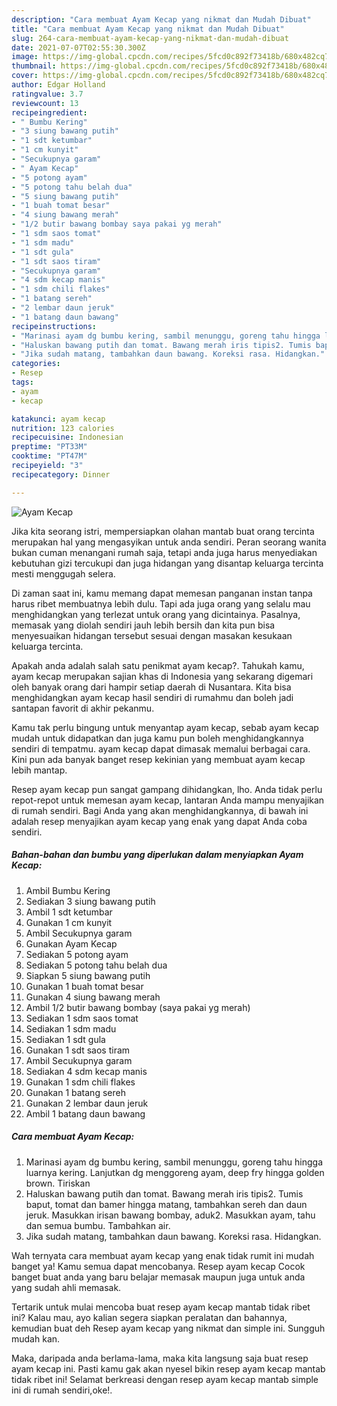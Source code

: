 ```yaml
---
description: "Cara membuat Ayam Kecap yang nikmat dan Mudah Dibuat"
title: "Cara membuat Ayam Kecap yang nikmat dan Mudah Dibuat"
slug: 264-cara-membuat-ayam-kecap-yang-nikmat-dan-mudah-dibuat
date: 2021-07-07T02:55:30.300Z
image: https://img-global.cpcdn.com/recipes/5fcd0c892f73418b/680x482cq70/ayam-kecap-foto-resep-utama.jpg
thumbnail: https://img-global.cpcdn.com/recipes/5fcd0c892f73418b/680x482cq70/ayam-kecap-foto-resep-utama.jpg
cover: https://img-global.cpcdn.com/recipes/5fcd0c892f73418b/680x482cq70/ayam-kecap-foto-resep-utama.jpg
author: Edgar Holland
ratingvalue: 3.7
reviewcount: 13
recipeingredient:
- " Bumbu Kering"
- "3 siung bawang putih"
- "1 sdt ketumbar"
- "1 cm kunyit"
- "Secukupnya garam"
- " Ayam Kecap"
- "5 potong ayam"
- "5 potong tahu belah dua"
- "5 siung bawang putih"
- "1 buah tomat besar"
- "4 siung bawang merah"
- "1/2 butir bawang bombay saya pakai yg merah"
- "1 sdm saos tomat"
- "1 sdm madu"
- "1 sdt gula"
- "1 sdt saos tiram"
- "Secukupnya garam"
- "4 sdm kecap manis"
- "1 sdm chili flakes"
- "1 batang sereh"
- "2 lembar daun jeruk"
- "1 batang daun bawang"
recipeinstructions:
- "Marinasi ayam dg bumbu kering, sambil menunggu, goreng tahu hingga luarnya kering. Lanjutkan dg menggoreng ayam, deep fry hingga golden brown. Tiriskan"
- "Haluskan bawang putih dan tomat. Bawang merah iris tipis2. Tumis baput, tomat dan bamer hingga matang, tambahkan sereh dan daun jeruk. Masukkan irisan bawang bombay, aduk2. Masukkan ayam, tahu dan semua bumbu. Tambahkan air."
- "Jika sudah matang, tambahkan daun bawang. Koreksi rasa. Hidangkan."
categories:
- Resep
tags:
- ayam
- kecap

katakunci: ayam kecap 
nutrition: 123 calories
recipecuisine: Indonesian
preptime: "PT33M"
cooktime: "PT47M"
recipeyield: "3"
recipecategory: Dinner

---
```



![Ayam Kecap](https://img-global.cpcdn.com/recipes/5fcd0c892f73418b/680x482cq70/ayam-kecap-foto-resep-utama.jpg)

Jika kita seorang istri, mempersiapkan olahan mantab buat orang tercinta merupakan hal yang mengasyikan untuk anda sendiri. Peran seorang  wanita bukan cuman menangani rumah saja, tetapi anda juga harus menyediakan kebutuhan gizi tercukupi dan juga hidangan yang disantap keluarga tercinta mesti menggugah selera.

Di zaman  saat ini, kamu memang dapat memesan panganan instan tanpa harus ribet membuatnya lebih dulu. Tapi ada juga orang yang selalu mau menghidangkan yang terlezat untuk orang yang dicintainya. Pasalnya, memasak yang diolah sendiri jauh lebih bersih dan kita pun bisa menyesuaikan hidangan tersebut sesuai dengan masakan kesukaan keluarga tercinta. 



Apakah anda adalah salah satu penikmat ayam kecap?. Tahukah kamu, ayam kecap merupakan sajian khas di Indonesia yang sekarang digemari oleh banyak orang dari hampir setiap daerah di Nusantara. Kita bisa menghidangkan ayam kecap hasil sendiri di rumahmu dan boleh jadi santapan favorit di akhir pekanmu.

Kamu tak perlu bingung untuk menyantap ayam kecap, sebab ayam kecap mudah untuk didapatkan dan juga kamu pun boleh menghidangkannya sendiri di tempatmu. ayam kecap dapat dimasak memalui berbagai cara. Kini pun ada banyak banget resep kekinian yang membuat ayam kecap lebih mantap.

Resep ayam kecap pun sangat gampang dihidangkan, lho. Anda tidak perlu repot-repot untuk memesan ayam kecap, lantaran Anda mampu menyajikan di rumah sendiri. Bagi Anda yang akan menghidangkannya, di bawah ini adalah resep menyajikan ayam kecap yang enak yang dapat Anda coba sendiri.

<!--inarticleads1-->

##### Bahan-bahan dan bumbu yang diperlukan dalam menyiapkan Ayam Kecap:

1. Ambil  Bumbu Kering
1. Sediakan 3 siung bawang putih
1. Ambil 1 sdt ketumbar
1. Gunakan 1 cm kunyit
1. Ambil Secukupnya garam
1. Gunakan  Ayam Kecap
1. Sediakan 5 potong ayam
1. Sediakan 5 potong tahu belah dua
1. Siapkan 5 siung bawang putih
1. Gunakan 1 buah tomat besar
1. Gunakan 4 siung bawang merah
1. Ambil 1/2 butir bawang bombay (saya pakai yg merah)
1. Sediakan 1 sdm saos tomat
1. Sediakan 1 sdm madu
1. Sediakan 1 sdt gula
1. Gunakan 1 sdt saos tiram
1. Ambil Secukupnya garam
1. Sediakan 4 sdm kecap manis
1. Gunakan 1 sdm chili flakes
1. Gunakan 1 batang sereh
1. Gunakan 2 lembar daun jeruk
1. Ambil 1 batang daun bawang




<!--inarticleads2-->

##### Cara membuat Ayam Kecap:

1. Marinasi ayam dg bumbu kering, sambil menunggu, goreng tahu hingga luarnya kering. Lanjutkan dg menggoreng ayam, deep fry hingga golden brown. Tiriskan
1. Haluskan bawang putih dan tomat. Bawang merah iris tipis2. Tumis baput, tomat dan bamer hingga matang, tambahkan sereh dan daun jeruk. Masukkan irisan bawang bombay, aduk2. Masukkan ayam, tahu dan semua bumbu. Tambahkan air.
1. Jika sudah matang, tambahkan daun bawang. Koreksi rasa. Hidangkan.




Wah ternyata cara membuat ayam kecap yang enak tidak rumit ini mudah banget ya! Kamu semua dapat mencobanya. Resep ayam kecap Cocok banget buat anda yang baru belajar memasak maupun juga untuk anda yang sudah ahli memasak.

Tertarik untuk mulai mencoba buat resep ayam kecap mantab tidak ribet ini? Kalau mau, ayo kalian segera siapkan peralatan dan bahannya, kemudian buat deh Resep ayam kecap yang nikmat dan simple ini. Sungguh mudah kan. 

Maka, daripada anda berlama-lama, maka kita langsung saja buat resep ayam kecap ini. Pasti kamu gak akan nyesel bikin resep ayam kecap mantab tidak ribet ini! Selamat berkreasi dengan resep ayam kecap mantab simple ini di rumah sendiri,oke!.

